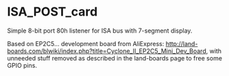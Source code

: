# ISA_POST_card
Simple 8-bit port 80h listener for ISA bus with 7-segment display.

Based on EP2C5... development board from AliExpress: http://land-boards.com/blwiki/index.php?title=Cyclone_II_EP2C5_Mini_Dev_Board, 
with unneeded stuff removed as described in the land-boards page to free some GPIO pins.
